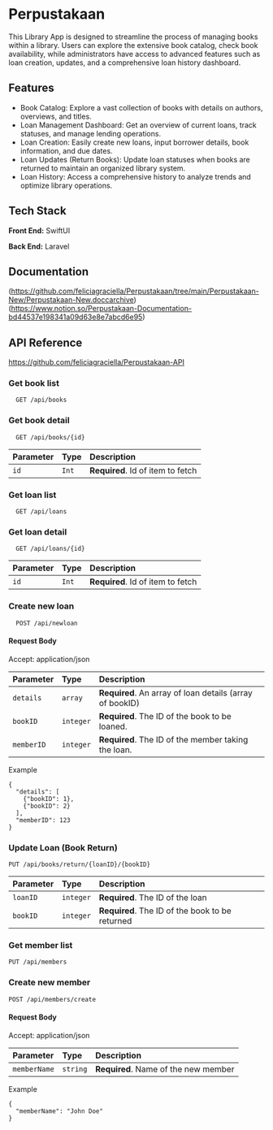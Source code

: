 
# Perpustakaan

This Library App is designed to streamline the process of managing books within a library. Users can explore the extensive book catalog, check book availability, while administrators have access to advanced features such as loan creation, updates, and a comprehensive loan history dashboard.


## Features

- Book Catalog: Explore a vast collection of books with details on authors, overviews, and titles.
- Loan Management Dashboard: Get an overview of current loans, track statuses, and manage lending operations.
- Loan Creation: Easily create new loans, input borrower details, book information, and due dates.
- Loan Updates (Return Books): Update loan statuses when books are returned to maintain an organized library system.
- Loan History: Access a comprehensive history to analyze trends and optimize library operations.


## Tech Stack

**Front End:** SwiftUI

**Back End:** Laravel


## Documentation

(https://github.com/feliciagraciella/Perpustakaan/tree/main/Perpustakaan-New/Perpustakaan-New.doccarchive)
(https://www.notion.so/Perpustakaan-Documentation-bd44537e198341a09d63e8e7abcd6e95)


## API Reference
https://github.com/feliciagraciella/Perpustakaan-API

### Get book list

```http
  GET /api/books
```

### Get book detail

```http
  GET /api/books/{id}
```

| Parameter | Type     | Description                       |
| :-------- | :------- | :-------------------------------- |
| `id`      | `Int` | **Required**. Id of item to fetch |

### Get loan list

```http
  GET /api/loans
```

### Get loan detail

```http
  GET /api/loans/{id}
```

| Parameter | Type     | Description                       |
| :-------- | :------- | :-------------------------------- |
| `id`      | `Int` | **Required**. Id of item to fetch |

### Create new loan

```http
  POST /api/newloan
```

#### Request Body
Accept: application/json


| Parameter | Type     | Description                       |
| :-------- | :------- | :-------------------------------- |
| `details`      | `array` | **Required**. An array of loan details (array of bookID) |
| `bookID`      | `integer` | **Required**. The ID of the book to be loaned. |
| `memberID`      | `integer` | **Required**. The ID of the member taking the loan. |

Example

```
{
  "details": [
    {"bookID": 1},
    {"bookID": 2}
  ],
  "memberID": 123
}
```

### Update Loan (Book Return)

```
PUT /api/books/return/{loanID}/{bookID}
```
| Parameter | Type     | Description                       |
| :-------- | :------- | :-------------------------------- |
| `loanID`      | `integer` | **Required**. The ID of the loan |
| `bookID`      | `integer` | **Required**. The ID of the book to be returned |

### Get member list
```
PUT /api/members
```


### Create new member
```
POST /api/members/create
```
#### Request Body
Accept: application/json


| Parameter | Type     | Description                       |
| :-------- | :------- | :-------------------------------- |
| `memberName`      | `string` | **Required**. Name of the new member |

Example

```
{
  "memberName": "John Doe"
}
```




